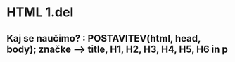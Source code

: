 # HTML 1.del
## Kaj se naučimo? : POSTAVITEV(html, head, body);  značke  --> title, H1, H2, H3, H4, H5, H6  in  p
